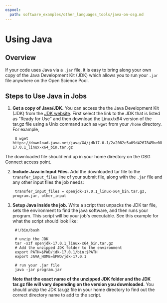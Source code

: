 ```yaml
---
ospool:
  path: software_examples/other_languages_tools/java-on-osg.md
---
```


Using Java
====================================



## Overview

If your code uses Java via a `.jar` file, it is easy to bring along your 
own copy of the Java Development Kit (JDK) which allows you to run 
your `.jar` file anywhere on the Open Science Pool. 

## Steps to Use Java in Jobs

1. **Get a copy of Java/JDK.** You can access the the Java Development Kit (JDK) from 
the [JDK website](https://jdk.java.net/). First select the link to the 
JDK that is listed as "Ready for Use" and then download the Linux/x64 
version of the tar.gz file using a Unix command such as `wget` from your `/home` directory. 
For example, 

		$ wget https://download.java.net/java/GA/jdk17.0.1/2a2082e5a09d4267845be086888add4f/12/GPL/openjdk-17.0.1_linux-x64_bin.tar.gz

The downloaded file should end up in your 
home directory on the OSG Connect access point. 

2. **Include Java in Input Files.**  Add the downloaded tar file to the `transfer_input_files` line of your
submit file, along with the `.jar` file and any other input files the job needs:

	    transfer_input_files = openjdk-17.0.1_linux-x64_bin.tar.gz, program.jar, other_input

3. **Setup Java inside the job.** Write a script that unpacks the JDK tar file, sets 
the environment to
find the java software, and then runs your program. This script will be
your job\'s executable. See this example for what the script should look
like:

		#!/bin/bash
	
		# unzip the JDK
		tar -xzf openjdk-17.0.1_linux-x64_bin.tar.gz
		# Add the unzipped JDK folder to the environment
		export PATH=$PWD/jdk-17.0.1/bin:$PATH
		export JAVA_HOME=$PWD/jdk-17.0.1
	
		# run your .jar file
		java -jar program.jar

	**Note that the exact name of the unzipped JDK folder and the JDK tar.gz file will 
	vary depending on the version you downloaded.** You should unzip the JDK tar.gz 
	file in your home directory to find out the correct directory name to add to 
	the script.